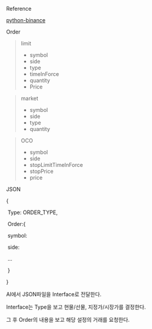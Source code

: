 Reference

[python-binance](https://python-binance.readthedocs.io/en/latest/overview.html )

Order 

> limit
>
> - symbol
> - side
> - type
> - timeInForce
> - quantity
> - Price

> market
>
> - symbol
> - side
> - type
> - quantity

> OCO
>
> - symbol
> - side
> - stopLimitTimeInForce
> - stopPrice
> - price



JSON

{

​	Type: ORDER_TYPE,

​	Order:{

​			symbol:

​			side:

​			...

​		}

}

AI에서 JSON파일을 Interface로 전달한다.

Interface는 Type을 보고 현물/선물, 지정가/시장가를 결정한다.

그 후 Order의 내용을 보고 해당 설정의 거래를 요청한다.